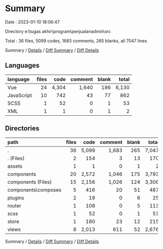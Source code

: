 # Summary

Date : 2023-01-10 18:06:47

Directory e:\\tugas akhir\\program\\penjualanadmin\\src

Total : 36 files,  5099 codes, 1683 comments, 265 blanks, all 7047 lines

Summary / [Details](details.md) / [Diff Summary](diff.md) / [Diff Details](diff-details.md)

## Languages
| language | files | code | comment | blank | total |
| :--- | ---: | ---: | ---: | ---: | ---: |
| Vue | 24 | 4,304 | 1,640 | 186 | 6,130 |
| JavaScript | 10 | 742 | 43 | 77 | 862 |
| SCSS | 1 | 52 | 0 | 1 | 53 |
| XML | 1 | 1 | 0 | 1 | 2 |

## Directories
| path | files | code | comment | blank | total |
| :--- | ---: | ---: | ---: | ---: | ---: |
| . | 36 | 5,099 | 1,683 | 265 | 7,047 |
| . (Files) | 2 | 154 | 3 | 13 | 170 |
| assets | 1 | 1 | 0 | 1 | 2 |
| components | 20 | 2,572 | 1,046 | 175 | 3,793 |
| components (Files) | 15 | 2,156 | 1,026 | 124 | 3,306 |
| components\\composes | 5 | 416 | 20 | 51 | 487 |
| plugins | 2 | 19 | 0 | 6 | 25 |
| router | 1 | 108 | 0 | 5 | 113 |
| scss | 1 | 52 | 0 | 1 | 53 |
| store | 1 | 180 | 23 | 12 | 215 |
| views | 8 | 2,013 | 611 | 52 | 2,676 |

Summary / [Details](details.md) / [Diff Summary](diff.md) / [Diff Details](diff-details.md)